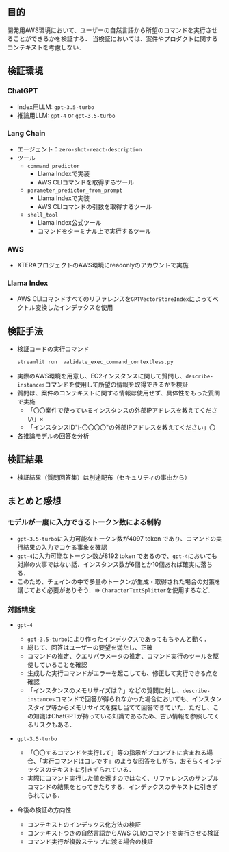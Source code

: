 ## 目的
開発用AWS環境において、ユーザーの自然言語から所望のコマンドを実行させることができるかを検証する．
当検証においては、案件やプロダクトに関するコンテキストを考慮しない．

## 検証環境
### ChatGPT
* Index用LLM: `gpt-3.5-turbo`
* 推論用LLM: `gpt-4` or `gpt-3.5-turbo`

### Lang Chain
* エージェント：`zero-shot-react-description`
* ツール
  - `command_predictor`
    * Llama Indexで実装
    * AWS CLIコマンドを取得するツール
  - `parameter_predictor_from_prompt`
    * Llama Indexで実装
    * AWS CLIコマンドの引数を取得するツール
  - `shell_tool`
    * Llama Index公式ツール
    * コマンドをターミナル上で実行するツール

### AWS
* XTERAプロジェクトのAWS環境にreadonlyのアカウントで実施

### Llama Index
* AWS CLIコマンドすべてのリファレンスを`GPTVectorStoreIndex`によってベクトル変換したインデックスを使用

## 検証手法
* 検証コードの実行コマンド
  ```bash
  streamlit run  validate_exec_command_contextless.py
  ```
* 実際のAWS環境を用意し、EC2インスタンスに関して質問し、`describe-instances`コマンドを使用して所望の情報を取得できるかを検証
* 質問は、案件のコンテキストに関する情報は使用せず、具体性をもった質問で実施
  - 「〇〇案件で使っているインスタンスの外部IPアドレスを教えてください」×
  - 「インスタンスID"i-〇〇〇〇"の外部IPアドレスを教えてください」〇
* 各推論モデルの回答を分析

## 検証結果
* 検証結果（質問回答集）は別途配布（セキュリティの事由から）

## まとめと感想

### モデルが一度に入力できるトークン数による制約
- `gpt-3.5-turbo`に入力可能なトークン数が4097 token であり、コマンドの実行結果の入力でコケる事象を確認
- `gpt-4`に入力可能なトークン数が8192 token であるので、`gpt-4`においても対岸の火事ではない話．インスタンス数が6個とか10個あれば確実に落ちる．
- このため、チェインの中で多量のトークンが生成・取得された場合の対策を講じておく必要がありそう．⇒ `CharacterTextSplitter`を使用するなど．

### 対話精度
* `gpt-4`
  - `gpt-3.5-turbo`により作ったインデックスであってもちゃんと動く．
  - 総じて、回答はユーザーの要望を満たし、正確
  - コマンドの推定、クエリパラメータの推定、コマンド実行のツールを駆使していることを確認
  - 生成した実行コマンドがエラーを起こしても、修正して実行できる点を確認
  - 「インスタンスのメモリサイズは？」などの質問に対し、`describe-instances`コマンドで回答が得られなかった場合においても、インスタンスタイプ等からメモリサイズを探し当てて回答できていた．ただし、この知識はChatGPTが持っている知識であるため、古い情報を参照してくるリスクもある．

* `gpt-3.5-turbo`
  - 「〇〇するコマンドを実行して」等の指示がプロンプトに含まれる場合、「実行コマンドはコレです」のような回答をしがち．おそらくインデックスのテキストに引きずられている．
  - 実際にコマンド実行した値を返すのではなく、リファレンスのサンプルコマンドの結果をとってきたりする．インデックスのテキストに引きずられている．

* 今後の検証の方向性
  - コンテキストのインデックス化方法の検証
  - コンテキストつきの自然言語からAWS CLIのコマンドを実行させる検証
  - コマンド実行が複数ステップに渡る場合の検証